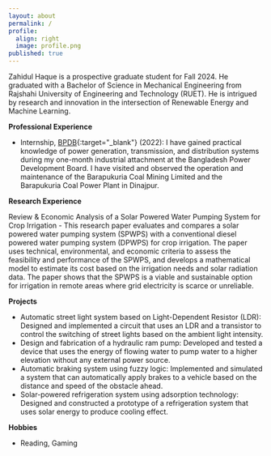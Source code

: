 ```yaml
---
layout: about
permalink: /
profile:
  align: right
  image: profile.png
published: true
---
```


Zahidul Haque is a prospective graduate student for Fall 2024. He graduated with a Bachelor of Science in Mechanical Engineering from Rajshahi University of Engineering and Technology (RUET). He is intrigued by research and innovation in the intersection of Renewable Energy and Machine Learning. 

**Professional Experience**  
- Internship, [BPDB](https://bpdb.gov.bd/){:target="_blank"} (2022): I have gained practical knowledge of power generation, transmission, and distribution systems during my one-month industrial attachment at the Bangladesh Power Development Board. I have visited and observed the operation and maintenance of the Barapukuria Coal Mining Limited and the Barapukuria Coal Power Plant in Dinajpur.  

**Research Experience**

Review & Economic Analysis of a Solar Powered Water Pumping System for Crop Irrigation - This research paper evaluates and compares a solar powered water pumping system (SPWPS) with a conventional diesel powered water pumping system (DPWPS) for crop irrigation. The paper uses technical, environmental, and economic criteria to assess the feasibility and performance of the SPWPS, and develops a mathematical model to estimate its cost based on the irrigation needs and solar radiation data. The paper shows that the SPWPS is a viable and sustainable option for irrigation in remote areas where grid electricity is scarce or unreliable.

**Projects**
- Automatic street light system based on Light-Dependent Resistor (LDR): Designed and implemented a circuit that uses an LDR and a transistor to control the switching of street lights based on the ambient light intensity.
- Design and fabrication of a hydraulic ram pump: Developed and tested a device that uses the energy of flowing water to pump water to a higher elevation without any external power source.
- Automatic braking system using fuzzy logic: Implemented and simulated a system that can automatically apply brakes to a vehicle based on the distance and speed of the obstacle ahead.
- Solar-powered refrigeration system using adsorption technology: Designed and constructed a prototype of a refrigeration system that uses solar energy to produce cooling effect.



**Hobbies**  
- Reading, Gaming
